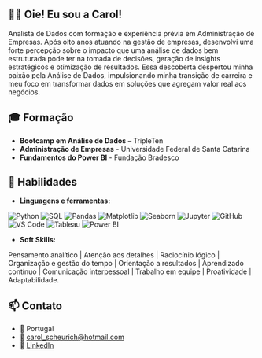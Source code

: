 ## 👩🏼 Oie! Eu sou a Carol!

Analista de Dados com formação e experiência prévia em Administração de Empresas. Após oito anos atuando na gestão de empresas, desenvolvi uma forte percepção sobre o impacto que uma análise de dados bem estruturada pode ter na tomada de decisões, geração de insights estratégicos e otimização de resultados. Essa descoberta despertou minha paixão pela Análise de Dados, impulsionando minha transição de carreira e meu foco em transformar dados em soluções que agregam valor real aos negócios.


## 🎓 Formação 

- **Bootcamp em Análise de Dados** – TripleTen  
- **Administração de Empresas** - Universidade Federal de Santa Catarina
- **Fundamentos do Power BI** - Fundação Bradesco 


## 🧠 Habilidades

- **Linguagens e ferramentas:**  

![Python](https://img.shields.io/badge/Python-3776AB?style=for-the-badge&logo=python&logoColor=white)
![SQL](https://img.shields.io/badge/SQL-4479A1?style=for-the-badge&logo=postgresql&logoColor=white)
![Pandas](https://img.shields.io/badge/Pandas-150458?style=for-the-badge&logo=pandas&logoColor=white)
![Matplotlib](https://img.shields.io/badge/Matplotlib-11557C?style=for-the-badge&logo=plotly&logoColor=white)
![Seaborn](https://img.shields.io/badge/Seaborn-2E4C6D?style=for-the-badge&logo=python&logoColor=white)
![Jupyter](https://img.shields.io/badge/Jupyter-F37626?style=for-the-badge&logo=jupyter&logoColor=white)
![GitHub](https://img.shields.io/badge/GitHub-181717?style=for-the-badge&logo=github&logoColor=white)
![VS Code](https://img.shields.io/badge/VS%20Code-0078D7?style=for-the-badge&logo=visual-studio-code&logoColor=white)
![Tableau](https://img.shields.io/badge/Tableau-E97627?style=for-the-badge&logo=tableau&logoColor=white)
![Power BI](https://img.shields.io/badge/Power%20BI-F2C811?style=for-the-badge&logo=powerbi&logoColor=black)

- **Soft Skills:**

Pensamento analítico | Atenção aos detalhes | Raciocínio lógico | Organização e gestão do tempo | Orientação a resultados | Aprendizado contínuo | Comunicação interpessoal | Trabalho em equipe | Proatividade | Adaptabilidade.


## 📫 Contato

- 📍 Portugal
- 📩 carol_scheurich@hotmail.com
- 🔗  [LinkedIn](https://www.linkedin.com/in/carolinescheurich/)
